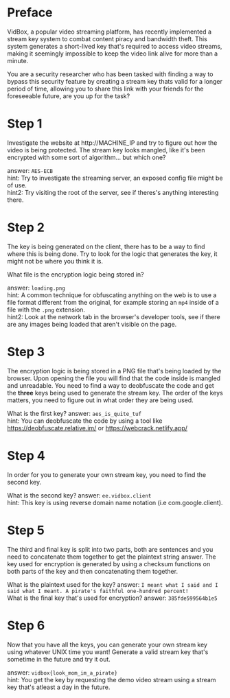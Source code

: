 # Preface

VidBox, a popular video streaming platform, has recently implemented a stream key system to combat content piracy and bandwidth theft. This system generates a short-lived key that's required to access video streams, making it seemingly impossible to keep the video link alive for more than a minute.

You are a security researcher who has been tasked with finding a way to bypass this security feature by creating a stream key thats valid for a longer period of time, allowing you to share this link with your friends for the foreseeable future, are you up for the task?

# Step 1

Investigate the website at http://MACHINE_IP and try to figure out how the video is being protected. The stream key looks mangled, like it's been encrypted with some sort of algorithm... but which one?

answer: `AES-ECB`\
hint: Try to investigate the streaming server, an exposed config file might be of use.\
hint2: Try visiting the root of the server, see if theres's anything interesting there.

# Step 2

The key is being generated on the client, there has to be a way to find where this is being done. Try to look for the logic that generates the key, it might not be where you think it is.

What file is the encryption logic being stored in?

answer: `loading.png`\
hint: A common technique for obfuscating anything on the web is to use a file format different from the original, for example storing an `mp4` inside of a file with the `.png` extension.\
hint2: Look at the network tab in the browser's developer tools, see if there are any images being loaded that aren't visible on the page.

# Step 3

The encryption logic is being stored in a PNG file that's being loaded by the browser. Upon opening the file you will find that the code inside is mangled and unreadable. You need to find a way to deobfuscate the code and get the **three** keys being used to generate the stream key. The order of the keys matters, you need to figure out in what order they are being used.

What is the first key? answer: `aes_is_quite_tuf`\
hint: You can deobfuscate the code by using a tool like https://deobfuscate.relative.im/ or https://webcrack.netlify.app/

# Step 4

In order for you to generate your own stream key, you need to find the second key.

What is the second key? answer: `ee.vidbox.client`\
hint: This key is using reverse domain name notation (i.e com.google.client).

# Step 5

The third and final key is split into two parts, both are sentences and you need to concatenate them together to get the plaintext string answer. The key used for encryption is generated by using a checksum functions on both parts of the key and then concatenating them together.

What is the plaintext used for the key? answer: `I meant what I said and I said what I meant. A pirate's faithful one-hundred percent!`\
What is the final key that's used for encryption? answer: `385fde599564b1e5`

# Step 6

Now that you have all the keys, you can generate your own stream key using whatever UNIX time you want! Generate a valid stream key that's sometime in the future and try it out.

answer: `vidbox{look_mom_im_a_pirate}`\
hint: You get the key by requesting the demo video stream using a stream key that's atleast a day in the future.

